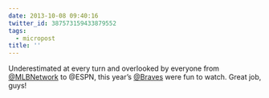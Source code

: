 ```yaml
---
date: 2013-10-08 09:40:16
twitter_id: 387573159433879552
tags:
  - micropost
title: ''
---
```


Underestimated at every turn and overlooked by everyone from [@MLBNetwork](https://twitter.com/MLBNetwork) to @ESPN, this year’s [@Braves](https://twitter.com/Braves) were fun to watch. Great job, guys!
